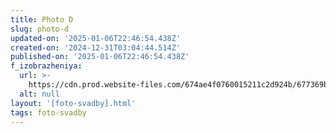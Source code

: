 ```yaml
---
title: Photo D
slug: photo-d
updated-on: '2025-01-06T22:46:54.438Z'
created-on: '2024-12-31T03:04:44.514Z'
published-on: '2025-01-06T22:46:54.438Z'
f_izobrazheniya:
  url: >-
    https://cdn.prod.website-files.com/674ae4f0760015211c2d924b/677369b20fdbf8975d93c4d9_xly1lfQW850.jpg
  alt: null
layout: '[foto-svadby].html'
tags: foto-svadby
---
```



